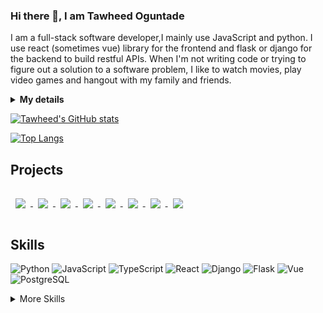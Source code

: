 ### Hi there 👋, I am Tawheed Oguntade

I am a full-stack software developer,I mainly use JavaScript and python. 
I use react (sometimes vue) library for the frontend and flask or django for the backend to build restful APIs. 
When I'm not writing code or trying to figure out a solution to a software problem, I like to watch movies, play video games and hangout with my family and friends.

<details>
 <summary><strong>My details</strong></summary>
 <ul>
  <li> 🔭 I’m currently seeking a job opportunity.</li>
  <li> 🌱 I’m currently learning Next.js </li>
  <li>👯 I’m looking to collaborate on open source Python or JavaScript based projects </li>
  <li> 💬 Ask me anything! </li>
  <li> 📫 How to reach me: Message me on <a href="https://www.linkedin.com/in/tawheed-oguntade/">LinkedIn</a> </li>
 </ul>
</details>

[![Tawheed's GitHub stats](https://github-readme-stats.vercel.app/api?username=TWEEDOriginal&show_icons=true&theme=radical&count_private=true)](https://github.com/anuraghazra/github-readme-stats)    


[![Top Langs](https://github-readme-stats.vercel.app/api/top-langs/?username=TWEEDOriginal&layout=compact&show_icons=true&theme=radical&count_private=true)](https://github.com/anuraghazra/github-readme-stats)

## Projects


<a href="https://github.com/TWEEDOriginal/Reference-Finding-Software">
  <img align="center" style="margin:1rem 0.5rem" src="https://github-readme-stats.vercel.app/api/pin/?username=TWEEDOriginal&repo=Reference-Finding-Software&theme=dark&icon_color=50858B"/>
</a>

<a href="https://github.com/TWEEDOriginal/game-space-api">
  <img align="center" style="margin:1rem 0.5rem" src="https://github-readme-stats.vercel.app/api/pin/?username=TWEEDOriginal&repo=game-space-api&theme=dark&icon_color=50858B"/>
</a>

<a href="https://github.com/TWEEDOriginal/LeapCure-Project">
  <img align="center" style="margin:1rem 0.5rem" src="https://github-readme-stats.vercel.app/api/pin/?username=TWEEDOriginal&repo=LeapCure-Project&theme=dark&icon_color=50858B"/>
</a>


<a href="https://github.com/TWEEDOriginal/todo-serverless-service">
  <img align="center" style="margin:1rem 0.5rem" src="https://github-readme-stats.vercel.app/api/pin/?username=TWEEDOriginal&repo=todo-serverless-service&theme=dark&icon_color=50858B"/>
</a>

<a href="https://github.com/TWEEDOriginal/Felidae-Grid">
  <img align="center" style="margin:1rem 0.5rem" src="https://github-readme-stats.vercel.app/api/pin/?username=TWEEDOriginal&repo=Felidae-Grid&theme=dark&icon_color=50858B"/>
</a>


<a href="https://github.com/TWEEDOriginal/step-functions-intro">
  <img align="center" style="margin:1rem 0.5rem" src="https://github-readme-stats.vercel.app/api/pin/?username=TWEEDOriginal&repo=step-functions-intro&theme=dark&icon_color=50858B"/>
</a>


<a href="https://github.com/TWEEDOriginal/api_proxy_server">
  <img align="center" style="margin:1rem 0.5rem" src="https://github-readme-stats.vercel.app/api/pin/?username=TWEEDOriginal&repo=api_proxy_server&theme=dark&icon_color=50858B"/>
</a>


<a href="https://github.com/TWEEDOriginal/Image-To-Number">
  <img align="center" style="margin:1rem 0.5rem" src="https://github-readme-stats.vercel.app/api/pin/?username=TWEEDOriginal&repo=Image-To-Number&theme=dark&icon_color=50858B"/>
</a>

## Skills

![Python](https://img.shields.io/badge/Code-Python-informational?style=flat&logo=python&logoColor=white&color=50858B)
![JavaScript](https://img.shields.io/badge/Code-JavaScript-informational?style=flat&logo=JavaScript&logoColor=white&color=50858B)
![TypeScript](https://img.shields.io/badge/Code-Typecript-informational?style=flat&logo=TypeScript&logoColor=white&color=50858B)
![React](https://img.shields.io/badge/Code-React-informational?style=flat&logo=React&logoColor=white&color=50858B)
![Django](https://img.shields.io/badge/Code-Django-informational?style=flat&logo=Django&logoColor=white&color=50858B)
![Flask](https://img.shields.io/badge/Code-Flask-informational?style=flat&logo=Flask&logoColor=white&color=50858B)
![Vue](https://img.shields.io/badge/Code-Vue-informational?style=flat&logo=Vue&logoColor=white&color=50858B)
![PostgreSQL](https://img.shields.io/badge/Tools-PostgreSQL-informational?style=flat&logo=PostgreSQL&logoColor=white&color=50858B)

<details>
<summary>More Skills</summary>

<br/>
 
![Next.js](https://img.shields.io/badge/Code-Next-informational?style=flat&logo=Next&logoColor=white&color=50858B) 
![Git](https://img.shields.io/badge/Tools-Git-informational?style=flat&logo=Git&logoColor=white&color=50858B)
![GitHub](https://img.shields.io/badge/Tools-GitHub-informational?style=flat&logo=GitHub&logoColor=white&color=50858B)
![Heroku](https://img.shields.io/badge/Tools-Heroku-informational?style=flat&logo=Heroku&logoColor=white&color=50858B)
![Docker](https://img.shields.io/badge/Tools-Docker-informational?style=flat&logo=docker&logoColor=white&color=50858B)
![NodeJS](https://img.shields.io/badge/Tools-NodeJS-informational?style=flat&logo=NodeJS&logoColor=white&color=50858B)
![HTML5](https://img.shields.io/badge/Code-HTML5-informational?style=flat&logo=HTML5&logoColor=white&color=50858B)
![CSS3](https://img.shields.io/badge/Code-CSS3-informational?style=flat&logo=CSS3&logoColor=white&color=50858B)

</details>
